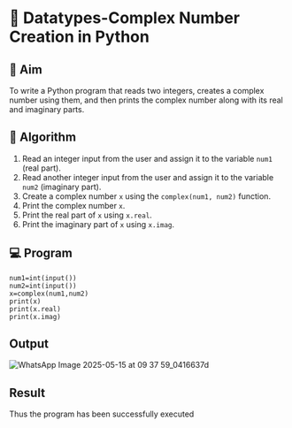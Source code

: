 # 🧮 Datatypes-Complex Number Creation in Python

## 🎯 Aim
To write a Python program that reads two integers, creates a complex number using them, and then prints the complex number along with its real and imaginary parts.

## 🧠 Algorithm
1. Read an integer input from the user and assign it to the variable `num1` (real part).
2. Read another integer input from the user and assign it to the variable `num2` (imaginary part).
3. Create a complex number `x` using the `complex(num1, num2)` function.
4. Print the complex number `x`.
5. Print the real part of `x` using `x.real`.
6. Print the imaginary part of `x` using `x.imag`.

## 💻 Program
```
num1=int(input())
num2=int(input())
x=complex(num1,num2)
print(x)
print(x.real)
print(x.imag)
```
## Output

![WhatsApp Image 2025-05-15 at 09 37 59_0416637d](https://github.com/user-attachments/assets/677391d3-244e-4502-b8ab-28487cc59663)

## Result

Thus the program has been successfully executed
